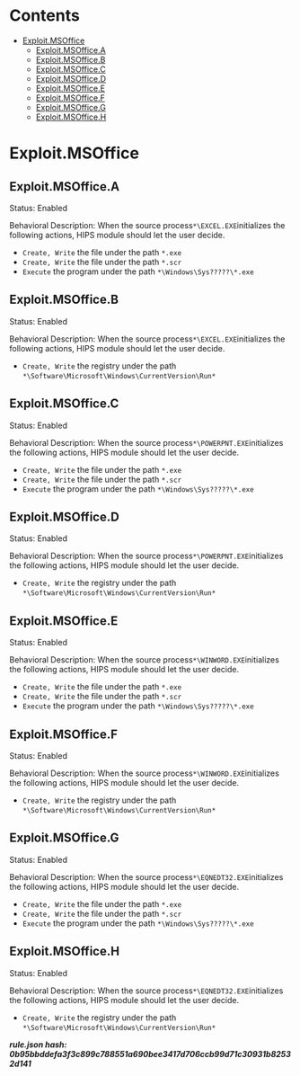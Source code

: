 



Contents
========

* [Exploit.MSOffice](#exploitmsoffice)
	* [Exploit.MSOffice.A](#exploitmsofficea)
	* [Exploit.MSOffice.B](#exploitmsofficeb)
	* [Exploit.MSOffice.C](#exploitmsofficec)
	* [Exploit.MSOffice.D](#exploitmsofficed)
	* [Exploit.MSOffice.E](#exploitmsofficee)
	* [Exploit.MSOffice.F](#exploitmsofficef)
	* [Exploit.MSOffice.G](#exploitmsofficeg)
	* [Exploit.MSOffice.H](#exploitmsofficeh)

# Exploit.MSOffice

## Exploit.MSOffice.A
  
Status: Enabled

Behavioral Description: When the source process`*\EXCEL.EXE`initializes the following actions, HIPS module should let the user decide.
- `Create, Write` the file under the path `*.exe`
- `Create, Write` the file under the path `*.scr`
- `Execute` the program under the path `*\Windows\Sys?????\*.exe`

## Exploit.MSOffice.B
  
Status: Enabled

Behavioral Description: When the source process`*\EXCEL.EXE`initializes the following actions, HIPS module should let the user decide.
- `Create, Write` the registry under the path `*\Software\Microsoft\Windows\CurrentVersion\Run*`

## Exploit.MSOffice.C
  
Status: Enabled

Behavioral Description: When the source process`*\POWERPNT.EXE`initializes the following actions, HIPS module should let the user decide.
- `Create, Write` the file under the path `*.exe`
- `Create, Write` the file under the path `*.scr`
- `Execute` the program under the path `*\Windows\Sys?????\*.exe`

## Exploit.MSOffice.D
  
Status: Enabled

Behavioral Description: When the source process`*\POWERPNT.EXE`initializes the following actions, HIPS module should let the user decide.
- `Create, Write` the registry under the path `*\Software\Microsoft\Windows\CurrentVersion\Run*`

## Exploit.MSOffice.E
  
Status: Enabled

Behavioral Description: When the source process`*\WINWORD.EXE`initializes the following actions, HIPS module should let the user decide.
- `Create, Write` the file under the path `*.exe`
- `Create, Write` the file under the path `*.scr`
- `Execute` the program under the path `*\Windows\Sys?????\*.exe`

## Exploit.MSOffice.F
  
Status: Enabled

Behavioral Description: When the source process`*\WINWORD.EXE`initializes the following actions, HIPS module should let the user decide.
- `Create, Write` the registry under the path `*\Software\Microsoft\Windows\CurrentVersion\Run*`

## Exploit.MSOffice.G
  
Status: Enabled

Behavioral Description: When the source process`*\EQNEDT32.EXE`initializes the following actions, HIPS module should let the user decide.
- `Create, Write` the file under the path `*.exe`
- `Create, Write` the file under the path `*.scr`
- `Execute` the program under the path `*\Windows\Sys?????\*.exe`

## Exploit.MSOffice.H
  
Status: Enabled

Behavioral Description: When the source process`*\EQNEDT32.EXE`initializes the following actions, HIPS module should let the user decide.
- `Create, Write` the registry under the path `*\Software\Microsoft\Windows\CurrentVersion\Run*`
  
***rule.json hash: 0b95bbddefa3f3c899c788551a690bee3417d706ccb99d71c30931b82532d141***